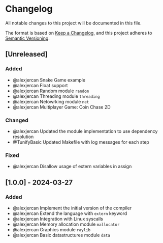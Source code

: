 # Changelog

All notable changes to this project will be documented in this file.

The format is based on [Keep a Changelog](https://keepachangelog.com/en/1.1.0/),
and this project adheres to [Semantic Versioning](https://semver.org/spec/v2.0.0.html).

## [Unreleased]

### Added

- @alexjercan Snake Game example
- @alexjercan Float support
- @alexjercan Random module `random`
- @alexjercan Threading module `threading`
- @alexjercan Netowrking module `net`
- @alexjercan Multiplayer Game: Coin Chase 2D

### Changed

- @alexjercan Updated the module implementation to use dependency resolution
- @TunifyBasic Updated Makefile with log messages for each step

### Fixed

- @alexjercan Disallow usage of extern variables in assign

## [1.0.0] - 2024-03-27

### Added

- @alexjercan Implement the initial version of the compiler
- @alexjercan Extend the language with `extern` keyword
- @alexjercan Integration with Linux syscalls
- @alexjercan Memory allocation module `mallocator`
- @alexjercan Graphics module `raylib`
- @alexjercan Basic datastructures module `data`
